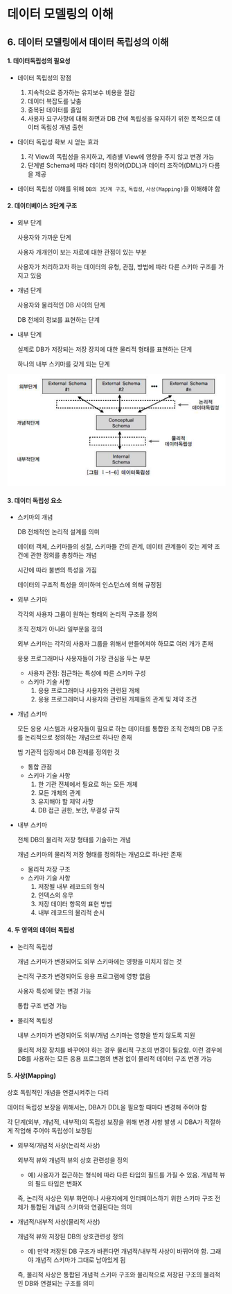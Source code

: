 # 데이터 모델링의 이해

## 6. 데이터 모델링에서 데이터 독립성의 이해

#### 1. 데이터독립성의 필요성

- 데이터 독립성의 장점
  1. 지속적으로 증가하는 유지보수 비용을 절감
  2. 데이터 복잡도를 낮춤
  3. 중복된 데이터를 줄임
  4. 사용자 요구사항에 대해 화면과 DB 간에 독립성을 유지하기 위한 목적으로 데이터 독립성 개념 출현

- 데이터 독립성 확보 시 얻는 효과
  1. 각 View의 독립성을 유지하고, 계층별 View에 영향을 주지 않고 변경 가능
  2. 단계별 Schema에 따라 데이터 정의어(DDL)과 데이터 조작어(DML)가 다름을 제공

- 데이터 독립성 이해를 위해 `DB의 3단계 구조`, `독립성`, `사상(Mapping)`을 이해해야 함



#### 2. 데이터베이스 3단계 구조

- 외부 단계

  사용자와 가까운 단계

  사용자 개개인이 보는 자료에 대한 관점이 있는 부분

  사용자가 처리하고자 하는 데이터의 유형, 관점, 방법에 따라 다른 스키마 구조를 가지고 있음

- 개념 단계

  사용자와 물리적인 DB 사이의 단계

  DB 전체의 정보를 표현하는 단계

- 내부 단계

  실제로 DB가 저장되는 저장 장치에 대한 물리적 형태를 표현하는 단계

  하나의 내부 스키마를 갖게 되는 단계

![image-20200215173257984](./image/image-20200215173257984.png) 



#### 3. 데이터 독립성 요소

- 스키마의 개념

  DB 전체적인 논리적 설계를 의미

  데이터 객체, 스키마들의 성질, 스키마들 간의 관계, 데이터 관계들이 갖는 제약 조건에 관한 정의를 총칭하는 개념

  시간에 따라 불변의 특성을 가짐

  데이터의 구조적 특성을 의미하며 인스턴스에 의해 규정됨

- 외부 스키마

  각각의 사용자 그룹이 원하는 형태의 논리적 구조를 정의

  조직 전체가 아니라 일부분을 정의

  외부 스키마는 각각의 사용자 그룹을 위해서 만들어져야 하므로 여러 개가 존재

  응용 프로그래머나 사용자들이 가장 관심을 두는 부분

  - 사용자 관점: 접근하는 특성에 따른 스키마 구성
  - 스키마 기술 사항
    1. 응용 프로그래머나 사용자와 관련된 개체
    2. 응용 프로그래머나 사용자와 관련된 개체들의 관계 및 제약 조건

- 개념 스키마

  모든 응용 시스템과 사용자들이 필요로 하는 데이터를 통합한 조직 전체의 DB 구조를 논리적으로 정의하는 개념으로 하나만 존재

  범 기관적 입장에서 DB 전체를 정의한 것

  - 통합 관점
  - 스키마 기술 사항
    1. 한 기관 전체에서 필요로 하는 모든 개체
    2. 모든 개체의 관계
    3. 유지해야 할 제약 사항
    4. DB 접근 권한, 보안, 무결성 규칙

- 내부 스키마

  전체 DB의 물리적 저장 형태를 기술하는 개념

  개념 스키마의 물리적 저장 형태를 정의하는 개념으로 하나만 존재

  - 물리적 저장 구조
  - 스키마 기술 사항
    1. 저장될 내부 레코드의 형식
    2. 인덱스의 유무
    3. 저장 데이터 항목의 표현 방법
    4. 내부 레코드의 물리적 순서



#### 4. 두 영역의 데이터 독립성

- 논리적 독립성

  개념 스키마가 변경되어도 외부 스키마에는 영향을 미치지 않는 것

  논리적 구조가 변경되어도 응용 프로그램에 영향 없음

  사용자 특성에 맞는 변경 가능

  통합 구조 변경 가능

- 물리적 독립성

  내부 스키마가 변경되어도 외부/개념 스키마는 영향을 받지 않도록 지원

  물리적 저장 장치를 바꾸어야 하는 경우 물리적 구조의 변경이 필요함. 이런 경우에 DB를 사용하는 모든 응용 프로그램의 변경 없이 물리적 데이터 구조 변경 가능



#### 5. 사상(Mapping)

상호 독립적인 개념을 연결시켜주는 다리

데이터 독립성 보장을 위해서는, DBA가 DDL을 필요할 때마다 변경해 주어야 함

각 단계(외부, 개념적, 내부적)의 독립성 보장을 위해 변경 사항 발생 시 DBA가 적절하게 작업해 주어야 독립성이 보장됨

- 외부적/개념적 사상(논리적 사상)

  외부적 뷰와 개념적 뷰의 상호 관련성을 정의

  - 예) 사용자가 접근하는 형식에 따라 다른 타입의 필드를 가질 수 있음. 개념적 뷰의 필드 타입은 변화X

  즉, 논리적 사상은 외부 화면이나 사용자에게 인터페이스하기 위한 스키마 구조 전체가 통합된 개념적 스키마와 연결된다는 의미

- 개념적/내부적 사상(물리적 사상)

  개념적 뷰와 저장된 DB의 상호관련성 정의

  - 예) 만약 저장된 DB 구조가 바뀐다면 개념적/내부적 사상이 바뀌어야 함. 그래야 개념적 스키마가 그대로 남아있게 됨

  즉, 물리적 사상은 통합된 개념적 스키마 구조와 물리적으로 저장된 구조의 물리적인 DB와 연결되는 구조를 의미

  